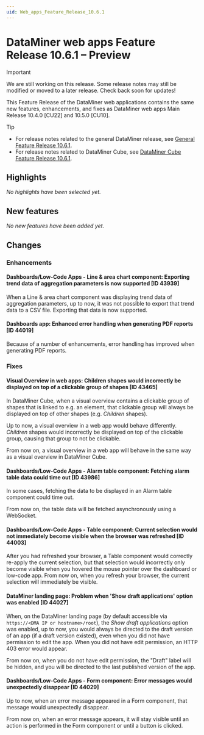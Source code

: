 ```yaml
---
uid: Web_apps_Feature_Release_10.6.1
---
```


# DataMiner web apps Feature Release 10.6.1 – Preview

> [!IMPORTANT]
> We are still working on this release. Some release notes may still be modified or moved to a later release. Check back soon for updates!

This Feature Release of the DataMiner web applications contains the same new features, enhancements, and fixes as DataMiner web apps Main Release 10.4.0 [CU22] and 10.5.0 [CU10].

> [!TIP]
>
> - For release notes related to the general DataMiner release, see [General Feature Release 10.6.1](xref:General_Feature_Release_10.6.1).
> - For release notes related to DataMiner Cube, see [DataMiner Cube Feature Release 10.6.1](xref:Cube_Feature_Release_10.6.1).

## Highlights

*No highlights have been selected yet.*

## New features

*No new features have been added yet.*

## Changes

### Enhancements

#### Dashboards/Low-Code Apps - Line & area chart component: Exporting trend data of aggregation parameters is now supported [ID 43939]

<!-- MR 10.5.0 [CU10] - FR 10.6.1 -->

When a Line & area chart component was displaying trend data of aggregation parameters, up to now, it was not possible to export that trend data to a CSV file. Exporting that data is now supported.

#### Dashboards app: Enhanced error handling when generating PDF reports [ID 44019]

<!-- MR 10.5.0 [CU10] - FR 10.6.1 -->

Because of a number of enhancements, error handling has improved when generating PDF reports.

### Fixes

#### Visual Overview in web apps: Children shapes would incorrectly be displayed on top of a clickable group of shapes [ID 43465]

<!-- MR 10.4.0 [CU22] / 10.5.0 [CU10] - FR 10.6.1 -->

In DataMiner Cube, when a visual overview contains a clickable group of shapes that is linked to e.g. an element, that clickable group will always be displayed on top of other shapes (e.g. *Children* shapes).

Up to now, a visual overview in a web app would behave differently. *Children* shapes would incorrectly be displayed on top of the clickable group, causing that group to not be clickable.

From now on, a visual overview in a web app will behave in the same way as a visual overview in DataMiner Cube.

#### Dashboards/Low-Code Apps - Alarm table component: Fetching alarm table data could time out [ID 43986]

<!-- MR 10.5.0 [CU10] - FR 10.6.1 -->

In some cases, fetching the data to be displayed in an Alarm table component could time out.

From now on, the table data will be fetched asynchronously using a WebSocket.

#### Dashboards/Low-Code Apps - Table component: Current selection would not immediately become visible when the browser was refreshed [ID 44003]

<!-- MR 10.5.0 [CU10] - FR 10.6.1 -->

After you had refreshed your browser, a Table component would correctly re-apply the current selection, but that selection would incorrectly only become visible when you hovered the mouse pointer over the dashboard or low-code app. From now on, when you refresh your browser, the current selection will immediately be visible.

#### DataMiner landing page: Problem when 'Show draft applications' option was enabled [ID 44027]

<!-- MR 10.5.0 [CU10] - FR 10.6.1 -->

When, on the DataMiner landing page (by default accessible via `https://<DMA IP or hostname>/root`), the *Show draft applications* option was enabled, up to now, you would always be directed to the draft version of an app (if a draft version existed), even when you did not have permission to edit the app. When you did not have edit permission, an HTTP 403 error would appear.

From now on, when you do not have edit permission, the "Draft" label will be hidden, and you will be directed to the last published version of the app.

#### Dashboards/Low-Code Apps - Form component: Error messages would unexpectedly disappear [ID 44029]

<!-- MR 10.5.0 [CU10] - FR 10.6.1 -->

Up to now, when an error message appeared in a Form component, that message would unexpectedly disappear.

From now on, when an error message appears, it will stay visible until an action is performed in the Form component or until a button is clicked.
